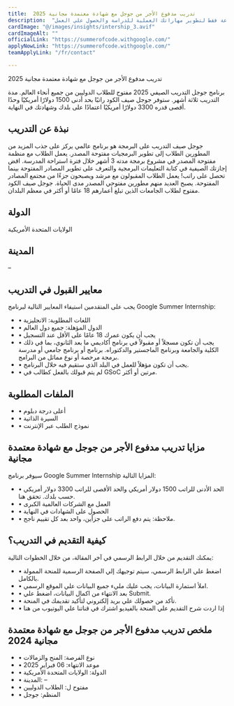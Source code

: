 ```yaml
---
title:  تدريب مدفوع الأجر من جوجل مع شهادة معتمدة مجانية 2025 
description:  "تدريب مدفوع الأجر بشهادة قوية معتمدة من جوجل لمدة 22 ساعة فقط لتطوير مهاراتك العملية للدراسة والحصول علي العمل." 
cardImage: "@/images/insights/intership_3.avif" 
cardImageAlt: "" 
officialLink: "https://summerofcode.withgoogle.com/" 
applyNowLink: "https://summerofcode.withgoogle.com/" 
teamApplyLink: "/fr/contact"

---
```


تدريب مدفوع الأجر من جوجل مع شهادة معتمدة مجانية 2025

برنامج جوجل التدريب الصيفي 2025 مفتوح للطلاب الدوليين من جميع أنحاء العالم. مدة التدريب ثلاثة أشهر. ستوفر جوجل صيف الكود راتبًا بحد أدنى 1500 دولارًا أمريكيًا وحدًا أقصى قدره 3300 دولارًا أمريكيًا اعتمادًا على بلدك وشهادتك في النهاية.

## نبذة عن التدريب

جوجل صيف التدريب على البرمجة هو برنامج عالمي يركز على جذب المزيد من المطورين الطلاب إلى تطوير البرمجيات مفتوحة المصدر. يعمل الطلاب مع منظمة مفتوحة المصدر في مشروع برمجة مدته 3 أشهر خلال فترة استراحة المدرسة. اقض إجازتك الصيفية في كتابة التعليمات البرمجية والتعرف على تطوير المصادر المفتوحة بينما تحصل على راتب! يعمل الطلاب المقبولون مع مرشد ويصبحون جزءًا من مجتمع المصادر المفتوحة. يصبح العديد منهم مطورين مفتوحي المصدر مدى الحياة. جوجل صيف الكود مفتوح لطلاب الجامعات الذين تبلغ أعمارهم 18 عامًا أو أكثر في معظم البلدان.

## الدولة

الولايات المتحدة الأمريكية

## المدينة

–

## معايير القبول في التدريب

يجب على المتقدمين استيفاء المعايير التالية لبرنامج Google Summer Internship:

- • اللغات المطلوبة: الانجليزية
- • الدول المؤهلة: جميع دول العالم
- • يجب أن يكون عمرك 18 عامًا على الأقل عند التسجيل
- • يجب أن تكون مسجلاً أو مقبولاً في برنامج أكاديمي ما بعد الثانوي، بما في ذلك الكلية والجامعة وبرنامج الماجستير والدكتوراه. برنامج أو برنامج جامعي أو مدرسة برمجة مرخصة أو نوع مماثل من البرامج.
- • يجب أن تكون مؤهلاً للعمل في البلد الذي ستقيم فيه خلال البرنامج.
- • لم يتم قبولك بالفعل كطالب في GSoC مرتين أو أكثر.

## الملفات المطلوبة

- • أعلى درجة دبلوم
- • السيرة الذاتية
- • نموذج الطلب عبر الإنترنت

## مزايا تدريب مدفوع الأجر من جوجل مع شهادة معتمدة مجانية

سيوفر برنامج Google Summer Internship المزايا التالية:

- • الحد الأدنى للراتب 1500 دولار أمريكي والحد الأقصى للراتب 3300 دولار أمريكي حسب بلدك. تحقق هنا.
- • العمل مع الشركات العالمية الكبرى
- • الحصول على الشهادات في النهاية
- • ملاحظة: يتم دفع الراتب على جزأين، واحد بعد كل تقييم ناجح.

## كيفية التقديم في التدريب؟

يمكنك التقديم من خلال الرابط الرسمي في آخر المقالة، من خلال الخطوات التالية:

- • اضغط علي الرابط الرسمي، سيتم توجيهك إلي الصفحة الرسمية للمنحة الممولة بالكامل.
- • املأ استمارة البيانات، يجب عليك مليء جميع البيانات علي الموقع الرسمي.
- • بعد الانتهاء من اكمال البيانات، اضغط علي Submit.
- • تأكد من حصولك علي بريد إلكتروني لتأكيد تقديمك في المنحة.
- • إذا اردت شرح التقديم علي المنحة بالفيديو اشترك في قناتنا علي اليوتيوب من هنا

## ملخص تدريب مدفوع الأجر من جوجل مع شهادة معتمدة مجانية 2024

- • نوع الفرصة: المنح والزمالات
- • موعد الانتهاء: 06 فبراير 2025
- • الدولة: الولايات المتحدة الأمريكية
- • المدينة: –
- • مفتوح ل: الطلاب الدوليين
- • المنظم: جوجل

